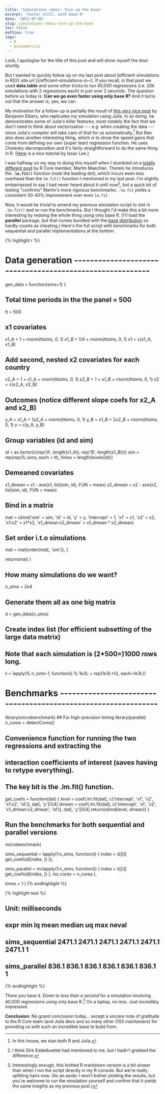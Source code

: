 ```yaml
---
title: 'Simulations remix: Turn up the base'
excerpt: 'Faster still, with base R'
date: '2021-07-08'
slug: simulations-remix-turn-up-the-base
toc: false
mathjax: true
tags:
  - R
  - Econometrics
---
```




Look, I apologise for the title of this post and will show myself the door shortly.

But I wanted to quickly follow up on my last post about [efficient simulations in R]({{ site.url }}/efficient-simulations-in-r). If you recall, in that post we used **data.table** and some other tricks to run 40,000 regressions (i.e. 20k simulations with 2 regressions each) in just over 2 seconds. The question before us today is: **Can we go even faster using only base R?** And it turns out that the answer is, yes, we can.

My motivation for a follow-up is partially the result of [this very nice post](https://elbersb.com/public/posts/interaction_simulation/) by Benjamin Elbers, who replicates my simulation using Julia. In so doing, he demonstrates some of Julia's killer features; most notably the fact that we don't need to think about vectorisation --- e.g. when creating the data --- since Julia's compiler will take care of that for us automatically.[^1] But Ben also does another interesting thing, which is to show the speed gains that come from defining our own (super lean) regression function. He uses Cholesky decomposition and it's fairly straightforward to do the same thing in R. ([Here](https://www.theissaclee.com/post/linearqrandchol/) is a nice tutorial by Issac Lee.) 

I was halfway on my way to doing this myself when I stumbled on a [totally different post](https://rpubs.com/maechler/fast_lm) by R Core member, Martin Maechler. Therein he introduces the **`.lm.fit()`** function (note the leading dot), which incurs even less overhead than the `lm.fit()` function I mentioned in my last post. I'm slightly embarrassed to say I had never heard about it until now[^2], but a quick bit of testing "confirms" Martin's more rigorous benchmarks: `.lm.fit` yields a consistent 30-40% improvement over even `lm.fit`.

Now, it would be trivial to amend my previous simulation script to slot in `.lm.fit()` and re-run the benchmarks. But I thought I'd make this a bit more interesting by redoing the whole thing using only base R. (I'll load the **parallel** package, but that comes bundled with the [base distribution](https://stackoverflow.com/a/9705725/4115816) so hardly counts as cheating.) Here's the full script with benchmarks for both sequential and parallel implementations at the bottom.


{% highlight r %}
# Data generation ---------------------------------------------------------

gen_data = function(sims=1) {
  
  ## Total time periods in the the panel = 500
  tt = 500
  
  ## x1 covariates
  x1_A = 1 + rnorm(tt*sims, 0, 1)
  x1_B = 1/4 + rnorm(tt*sims, 0, 1)
  x1 = c(x1_A, x1_B)
  
  ## Add second, nested x2 covariates for each country
  x2_A = 1 + x1_A + rnorm(tt*sims, 0, 1)
  x2_B = 1 + x1_B + rnorm(tt*sims, 0, 1)
  x2 = c(x2_A, x2_B)
  
  ## Outcomes (notice different slope coefs for x2_A and x2_B)
  y_A = x1_A + 1*x2_A + rnorm(tt*sims, 0, 1)
  y_B = x1_B + 2*x2_B + rnorm(tt*sims, 0, 1)
  y = c(y_A, y_B)
  
  ## Group variables (id and sim)
  id = as.factor(c(rep('A', length(x1_A)), rep('B', length(x1_B))))
  sim = rep(rep(1L:sims, each = tt), times = length(levels(id)))
  
  ## Demeaned covariates
  x1_dmean = x1 - ave(x1, list(sim, id), FUN = mean)
  x2_dmean = x2 - ave(x2, list(sim, id), FUN = mean)
  
  ## Bind in a matrix
  mat = cbind('sim' = sim, 
              'id' = id,
              'y' = y,
              'intercept' = 1, 
              'x1' = x1, 
              'x2' = x2, 
              'x1:x2' = x1*x2, 
              'x1_dmean:x2_dmean' = x1_dmean * x2_dmean)
  
  ## Set order i.t.o simulations
  mat = mat[order(mat[, 'sim']), ]
  
  return(mat)
}

## How many simulations do we want?
n_sims = 2e4

## Generate them all as one big matrix
d = gen_data(n_sims)

## Create index list (for efficient subsetting of the large data matrix)
## Note that each simulation is (2*500=)1000 rows long.
ii = lapply(1L:n_sims-1, function(i) 1L:1e3L + rep(1e3L*(i), each=1e3L))

# Benchmarks --------------------------------------------------------------

library(microbenchmark) ## For high-precision timing
library(parallel)
n_cores = detectCores()


## Convenience function for running the two regressions and extracting the 
## interaction coefficients of interest (saves having to retype everything).
## The key bit is the .lm.fit() function.
get_coefs = 
  function(dat) {
    level = coef(.lm.fit(dat[, c('intercept', 'x1', 'x2', 'x1:x2', 'id')], 
                         dat[, 'y']))[4]
    dmean = coef(.lm.fit(dat[, c('intercept', 'x1', 'x2', 'x1_dmean:x2_dmean', 'id')], 
                         dat[, 'y']))[4]
    return(cbind(level, dmean))
  }

## Run the benchmarks for both sequential and parallel versions
microbenchmark(
  
  sims_sequential = lapply(1:n_sims, 
                           function(i) {
                             index = ii[[i]]
                             get_coefs(d[index, ])
                             }),
  
  sims_parallel = mclapply(1:n_sims, 
                           function(i) {
                             index = ii[[i]]
                             get_coefs(d[index, ])
                             }, 
                           mc.cores = n_cores
                           ),

  times = 1
  )
{% endhighlight %}



{% highlight text %}
## Unit: milliseconds
##             expr    min     lq   mean median     uq    max neval
##  sims_sequential 2471.1 2471.1 2471.1 2471.1 2471.1 2471.1     1
##    sims_parallel  836.1  836.1  836.1  836.1  836.1  836.1     1
{% endhighlight %}

There you have it. Down to _less than a second_ for a simulation involving 40,000 regressions using only base R.[^3] On a laptop, no less. Just incredibly impressive. 

**Conclusion:** No grand conclusion today... except a sincere note of gratitude to the R Core team (and Julia devs and so many other OSS maintainers) for providing us with such an incredible base to build from. 

[^1]: In this house, we stan both R and Julia.

[^2]: I think Dirk Eddelbuettel had mentioned to me, but I hadn't grokked the difference.

[^3]: Interestingly enough, this knitted R markdown version is a bit slower than when I run the script directly in my R console. But we're really splitting hairs now. (As an aside: I won't bother plotting the results, but you're welcome to run the simulation yourself and confirm that it yields the same insights as my previous post.)
